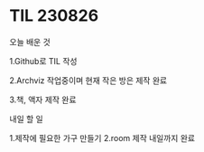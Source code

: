 # TIL 230826

오늘 배운 것

1.Github로 TIL 작성


2.Archviz 작업중이며 현재 작은 방은 제작 완료


3.책, 액자 제작 완료



내일 할 일

1.제작에 필요한 가구 만들기
2.room 제작 내일까지 완료
